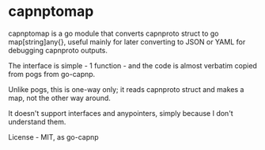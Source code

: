 capnptomap
===

capnptomap is a go module that converts capnproto struct to go map[string]any{}, useful mainly for later converting to JSON or YAML for debugging capnproto outputs.

The interface is simple - 1 function - and the code is almost verbatim copied from pogs from go-capnp.

Unlike pogs, this is one-way only; it reads capnproto struct and makes a map, not the other way around.

It doesn't support interfaces and anypointers, simply because I don't understand them.

License - MIT, as go-capnp